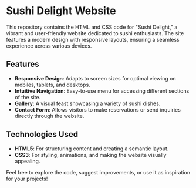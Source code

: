 # Sushi Delight Website

This repository contains the HTML and CSS code for "Sushi Delight," a vibrant and user-friendly website dedicated to sushi enthusiasts. The site features a modern design with responsive layouts, ensuring a seamless experience across various devices.

## Features
- **Responsive Design**: Adapts to screen sizes for optimal viewing on mobiles, tablets, and desktops.
- **Intuitive Navigation**: Easy-to-use menu for accessing different sections of the site.
- **Gallery**: A visual feast showcasing a variety of sushi dishes.
- **Contact Form**: Allows visitors to make reservations or send inquiries directly through the website.

## Technologies Used
- **HTML5**: For structuring content and creating a semantic layout.
- **CSS3**: For styling, animations, and making the website visually appealing.

Feel free to explore the code, suggest improvements, or use it as inspiration for your projects!
